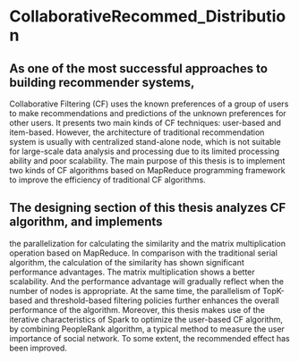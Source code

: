 # CollaborativeRecommed_Distribution

## As one of the most successful approaches to building recommender systems, 
Collaborative Filtering (CF) uses the known preferences of a group of users 
to make recommendations and predictions of the unknown preferences for other users. 
It presents two main kinds of CF techniques: user-based and item-based. However, 
the architecture of traditional recommendation system is usually with centralized 
stand-alone node, which is not suitable for large-scale data analysis and processing 
due to its limited processing ability and poor scalability. The main purpose of this 
thesis is to implement two kinds of CF algorithms based on MapReduce programming 
framework to improve the efficiency of traditional CF algorithms.

## The designing section of this thesis analyzes CF algorithm, and implements 
the parallelization for calculating the similarity and the matrix multiplication 
operation based on MapReduce. In comparison with the traditional serial algorithm, 
the calculation of the similarity has shown significant performance advantages. 
The matrix multiplication shows a better scalability. And the performance advantage 
will gradually reflect when the number of nodes is appropriate. At the same time, 
the parallelism of TopK-based and threshold-based filtering policies further 
enhances the overall performance of the algorithm. Moreover, this thesis makes 
use of the iterative characteristics of Spark to optimize the user-based CF algorithm, 
by combining PeopleRank algorithm, a typical method to measure the user importance 
of social network. To some extent, the recommended effect has been improved. 
